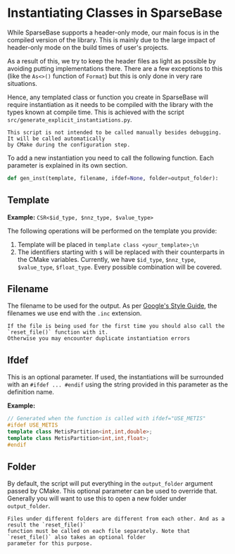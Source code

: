 # Instantiating Classes in SparseBase

While SparseBase supports a header-only mode, our main focus is in the compiled version of the library. 
This is mainly due to the large impact of header-only mode on the build times of user's projects.

As a result of this, we try to keep the header files as light as possible by avoiding putting implementations there.
There are a few exceptions to this (like the `As<>()` function of `Format`) 
but this is only done in very rare situations.

Hence, any templated class or function you create in SparseBase will require instantiation as it needs to be compiled
with the library with the types known at compile time. This is achieved with the script 
`src/generate_explicit_instantiations.py`.

```{note}
This script is not intended to be called manually besides debugging. It will be called automatically
by CMake during the configuration step.
```

To add a new instantiation you need to call the following function. Each parameter is explained in its own section.

```python
def gen_inst(template, filename, ifdef=None, folder=output_folder):
```

## Template

**Example:** `CSR<$id_type, $nnz_type, $value_type>`

The following operations will be performed on the template you provide:

1. Template will be placed in `template class <your_template>;\n`
2. The identifiers starting with `$` will be replaced with their counterparts in the CMake variables. Currently, we have
`$id_type`, `$nnz_type`, `$value_type`, `$float_type`. Every possible combination will be covered.


## Filename

The filename to be used for the output. As per [Google's Style Guide](https://google.github.io/styleguide/cppguide.html),
the filenames we use end with the `.inc` extension. 

```{warning}
If the file is being used for the first time you should also call the `reset_file()` function with it.
Otherwise you may encounter duplicate instantiation errors
```

## Ifdef

This is an optional parameter. If used, the instantiations will be surrounded with an `#ifdef ... #endif` using the 
string provided in this parameter as the definition name.

**Example:**

```cpp
// Generated when the function is called with ifdef="USE_METIS" 
#ifdef USE_METIS
template class MetisPartition<int,int,double>;
template class MetisPartition<int,int,float>;
#endif
```

## Folder

By default, the script will put everything in the `output_folder` argument passed by CMake. 
This optional parameter can be used to override that.
Generally you will want to use this to open a new folder under `output_folder`.

```{warning}
Files under different folders are different from each other. And as a result the `reset_file()`
function must be called on each file separately. Note that `reset_file()` also takes an optional folder 
parameter for this purpose.
```
